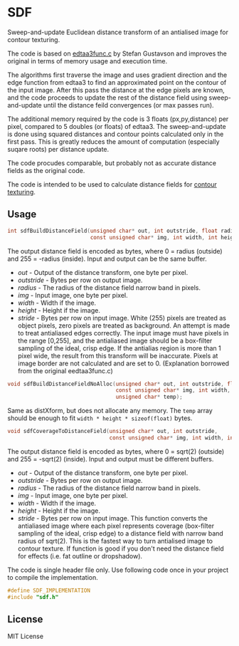 SDF
===

Sweep-and-update Euclidean distance transform of an antialised image for contour texturing.

The code is based on [edtaa3func.c](http://contourtextures.wikidot.com/) by Stefan Gustavson and improves the original in terms of memory usage and execution time.

The algorithms first traverse the image and uses gradient direction and the edge function from edtaa3 to find an approximated point on the contour of the input image. After this pass the distance at the edge pixels are known, and the code proceeds to update the rest of the distance field using sweep-and-update until the distance feild convergences (or max passes run).

The additional memory required by the code is 3 floats (px,py,distance) per pixel, compared to 5 doubles (or floats) of edtaa3. The sweep-and-update is
done using squared distances and contour points calculated only in the first pass. This is greatly reduces the amount of computation (especially suqare roots) per distance update.

The code procudes comparable, but probably not as accurate distance fields as the original code.

The code is intended to be used to calculate distance fields for [contour texturing](http://contourtextures.wikidot.com/).

## Usage
```C
int sdfBuildDistanceField(unsigned char* out, int outstride, float radius,
						  const unsigned char* img, int width, int height, int stride);
```
The output distance field is encoded as bytes, where 0 = radius (outside) and 255 = -radius (inside). Input and output can be the same buffer.
* _out_ - Output of the distance transform, one byte per pixel.
* _outstride_ - Bytes per row on output image. 
* _radius_ - The radius of the distance field narrow band in pixels.
* _img_ - Input image, one byte per pixel.
* _width_ - Width if the image. 
* _height_ - Height if the image. 
* _stride_ - Bytes per row on input image.
White (255) pixels are treated as object pixels, zero pixels are treated as background. An attempt is made to treat antialiased edges correctly. The input image must have pixels in the range [0,255], and the antialiased image should be a box-filter sampling of the ideal, crisp edge. If the antialias region is more than 1 pixel wide, the result from this transform will be inaccurate. Pixels at image border are not calculated and are set to 0.
(Explanation borrowed from the original eedtaa3func.c)

```C
void sdfBuildDistanceFieldNoAlloc(unsigned char* out, int outstride, float radius,
								  const unsigned char* img, int width, int height, int stride,
								  unsigned char* temp);
```
Same as distXform, but does not allocate any memory. The `temp` array should be enough to fit `width * height * sizeof(float)` bytes.

```C
void sdfCoverageToDistanceField(unsigned char* out, int outstride,
								const unsigned char* img, int width, int height, int stride);
```
The output distance field is encoded as bytes, where 0 = sqrt(2) (outside) and 255 = -sqrt(2) (inside). Input and output must be different buffers.
* _out_ - Output of the distance transform, one byte per pixel.
* _outstride_ - Bytes per row on output image. 
* _radius_ - The radius of the distance field narrow band in pixels.
* _img_ - Input image, one byte per pixel.
* _width_ - Width if the image. 
* _height_ - Height if the image. 
* _stride_ - Bytes per row on input image.
This function converts the antialiased image where each pixel represents coverage (box-filter sampling of the ideal, crisp edge) to a distance field with narrow band radius of sqrt(2). This is the fastest way to turn antialised image to contour texture. If function is good if you don't need the distance field for effects (i.e. fat outline or dropshadow).

The code is single header file only. Use following code once in your project to compile the implementation.
```C
#define SDF_IMPLEMENTATION
#include "sdf.h"
```

## License
MIT License
